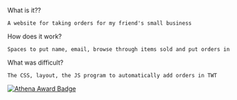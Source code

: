 What is it?? 
    
    A website for taking orders for my friend's small business 


How does it work? 
    
    Spaces to put name, email, browse through items sold and put orders in


What was difficult? 

    The CSS, layout, the JS program to automatically add orders in TWT

[![Athena Award Badge](https://img.shields.io/endpoint?url=https%3A%2F%2Faward.athena.hackclub.com%2Fapi%2Fbadge)](https://award.athena.hackclub.com?utm_source=readme)
